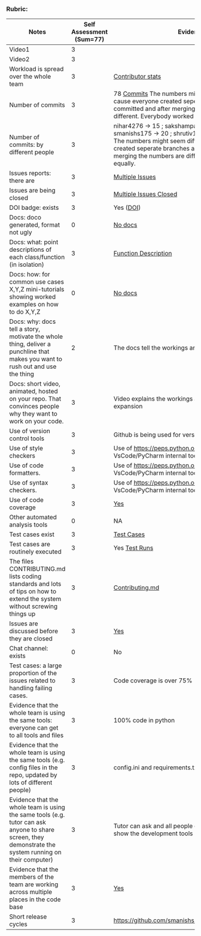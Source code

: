 ### Rubric:

|Notes|Self Assessment (Sum=77)|Evidence|
|-----|------------------------|---------|
|Video1|3|  | 
|Video2|3|  | 
|Workload is spread over the whole team | 3 |[Contributor stats](https://github.com/smanishs175/WalletBuddy/graphs/contributors) |
|Number of commits|3| 78 [Commits](https://github.com/smanishs175/WalletBuddy/graphs/commit-activity) The numbers might seem different it cause everyone created seperate branches and committed and after merging the numbers are different. Everybody worked equally. |
|Number of commits: by different people|3| nihar4276 -> 15 ; sakshampandey27 -> 17 ; smanishs175 -> 20 ; shrutiv123 -> 14 ; pjhamb -> 12 . The numbers might seem different it cause everyone created seperate branches and committed and after merging the numbers are different. Everybody worked equally.|
|Issues reports: there are| 3 | [Multiple Issues](https://github.com/smanishs175/WalletBuddy/issues?q=is%3Aissue+is%3Aclosed)
|Issues are being closed| 3|[Multiple Issues Closed](https://github.com/smanishs175/WalletBuddy/issues?q=is%3Aissue+is%3Aclosed) |
|DOI badge: exists|3| Yes ([DOI](https://zenodo.org/record/7046756)) |
|Docs: doco generated, format not ugly |0| [No docs](https://github.com/smanishs175/WalletBuddy) |
|Docs: what: point descriptions of each class/function (in isolation) |3| [Function Description](https://github.com/smanishs175/WalletBuddy/blob/main/docs/functionDescription.md)  |
|Docs: how: for common use cases X,Y,Z mini-tutorials showing worked examples on how to do X,Y,Z|0|  [No docs](https://github.com/smanishs175/WalletBuddy) 
|Docs: why: docs tell a story, motivate the whole thing, deliver a punchline that makes you want to rush out and use the thing| 2 | The docs tell the workings and installation guide|
|Docs: short video, animated, hosted on your repo. That convinces people why they want to work on your code.|3 |  Video explains the workings and keeps scope of expansion|
|Use of version control tools| 3|Github is being used for version control |
|Use of style checkers | 3| Use of https://peps.python.org/pep-0008/ along with VsCode/PyCharm internal tools and plugins
|Use of code formatters. | 3|  Use of https://peps.python.org/pep-0008/ along with VsCode/PyCharm internal tools and plugins
|Use of syntax checkers. | 3|  Use of https://peps.python.org/pep-0008/ along with VsCode/PyCharm internal tools and plugins
|Use of code coverage | 3|[Yes](https://app.codecov.io/github/smanishs175/WalletBuddy) |
|Other automated analysis tools| 0|  NA
|Test cases exist| 3 |[Test Cases](https://github.com/smanishs175/WalletBuddy/tree/main/Test)
|Test cases are routinely executed| 3|Yes [Test Runs](https://github.com/smanishs175/WalletBuddy/actions/runs/3212991558)|
|The files CONTRIBUTING.md lists coding standards and lots of tips on how to extend the system without screwing things up|3| [Contributing.md](https://github.com/smanishs175/WalletBuddy/blob/main/CONTRIBUTING.md) |
|Issues are discussed before they are closed|3 | [Yes](https://github.com/smanishs175/WalletBuddy/issues?q=is%3Aissue+is%3Aclosed)
|Chat channel: exists|0| No |
|Test cases: a large proportion of the issues related to handling failing cases.|3| Code coverage is over 75% |
|Evidence that the whole team is using the same tools: everyone can get to all tools and files| 3 |100% code in python|
|Evidence that the whole team is using the same tools (e.g. config files in the repo, updated by lots of different people)| 3 |config.ini and requirements.txt is used by all |
|Evidence that the whole team is using the same tools (e.g. tutor can ask anyone to share screen, they demonstrate the system running on their computer)| 3 |Tutor can ask and all people of team can share and show the development tools used|
|Evidence that the members of the team are working across multiple places in the code base| 3 |[Yes](https://github.com/smanishs175/WalletBuddy/commits/main) |
|Short release cycles |3| https://github.com/smanishs175/WalletBuddy/releases  |
